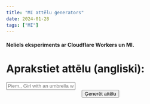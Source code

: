 ```yaml
---
title: "MI attēlu ģenerators"
date: 2024-01-28
tags: ["MI"]
---
```

#### Neliels eksperiments ar Cloudflare Workers un MI.
<!DOCTYPE html>
<html lang="en">
<head>
  <meta charset="UTF-8">
  <meta name="viewport" content="width=device-width, initial-scale=1.0">

</head>
<body>

  <h1>Aprakstiet attēlu (angliski):</h1>



  <input type="text" id="prompt" placeholder="Piem., Girl with an umbrella walking in the rain">

  <center><button class=aimgen onclick="generateImage()">Ģenerēt attēlu</button></center>
  <br>

  <!-- Add a loading tile -->
  <div id="loading" style="display: none;">
  <center>Attēla ģenerēšana var aizņemt līdz vienai minūtei.</center>
  <center><img src="infinite-spinner.svg" alt="Loading Spinner"></center>
  </div>

  <center>
  <div id="result">
    <!-- Image will be displayed here -->
  </div>
  <br>
  <!-- Add Save Image button, initially hidden -->
  <button id="saveButton" class=aimgen style="display: none;" onclick="saveImage()">Saglabāt attēlu</button>
</center>

<script>
  async function generateImage() {
     // Hide the Save Image button
    document.getElementById('saveButton').style.display = 'none';

    const promptInput = document.getElementById('prompt').value;
    const resultDiv = document.getElementById('result');
    const loadingDiv = document.getElementById('loading');
    const saveButton = document.getElementById('saveButton');

    // Clear the error message
    resultDiv.innerHTML = '';

    // Show the loading tile
    loadingDiv.style.display = 'block';

    let loadingVisible = true;

    try {
      // Send user input to the worker
      const response = await fetch(`https://worker-quiet-glitter-4606.davis-vilcans.workers.dev/?input=${encodeURIComponent(promptInput)}`);

      const imageData = await response.blob();

      // Display the image
      const myImage = new Image();
      myImage.crossOrigin = "anonymous";
      myImage.src = URL.createObjectURL(imageData);

      // Hide the loading tile when the image is loaded
      myImage.onload = function() {
        loadingDiv.style.display = 'none';
        resultDiv.appendChild(myImage);
        loadingVisible = false;
        // Show the Save Image button when an image is present
        saveButton.style.display = 'block';
      };
    } catch (error) {
      console.error('Error:', error.message);
      // Show a generic error message in the result div
      resultDiv.innerHTML = 'Oops, kaut kas nogāja greizi. Mēģiniet vēlreiz.';
      // Hide the loading tile on error
      loadingDiv.style.display = 'none';
      loadingVisible = false;
      // Hide the Save Image button when there is an error
      saveButton.style.display = 'none';
    }

    // Set a timeout to hide loading screen and show error message after two minutes
    setTimeout(() => {
      if (loadingVisible && getComputedStyle(loadingDiv).display === 'block') {
        loadingDiv.style.display = 'none';
        resultDiv.innerHTML = 'Oops, kaut kas nogāja greizi. Mēģiniet vēlreiz.';
        // Hide the Save Image button when there is an error
        saveButton.style.display = 'none';
      }
    }, 1200000); // 120000 milliseconds = 2 minutes
  }

  // Function to save the displayed image
  function saveImage() {
    const resultDiv = document.getElementById('result');
    const images = resultDiv.getElementsByTagName('img');

    if (images.length > 0) {
      const link = document.createElement('a');
      const canvas = document.createElement('canvas');
      const context = canvas.getContext('2d');

      canvas.width = images[0].naturalWidth;
      canvas.height = images[0].naturalHeight;
      context.drawImage(images[0], 0, 0);

      link.href = canvas.toDataURL();
      link.download = 'generated_image.png';
      link.click();
    } else {
      console.error('No image to save.');
    }
  }
</script>

</body>
</html>
   
   


